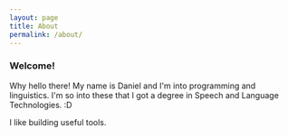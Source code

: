 ```yaml
---
layout: page
title: About
permalink: /about/
---
```


### Welcome!
Why hello there! My name is Daniel and I'm into programming and linguistics. I'm so into these that I got a degree in Speech and Language Technologies. :D 

I like building useful tools. 